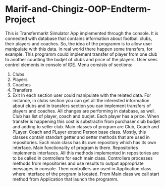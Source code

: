 # Marif-and-Chingiz-OOP-Endterm-Project
This is Transfermarkt Simulator App implemented through the console. It is connected with database that contains information about football clubs, their players and coaches. So, the idea of the programm is to allow user manipulate with this data. In real world there happen some transfers, for example. This programm could implement transfer of player from one club to another counting the budjet of clubs and price of the players. User sees control elements in console of IDE. Menu consists of sections:
1. Clubs
2. Players
3. Coaches
4. Transfers
0. Exit
In each section user could manipulate with the related data. For instance, in clubs section you can get all the interested information about clubs and in transfers section you can implement transfers of players and coaches. All changes are performing in database, as well. Club has list of player, coach and budjet. Each player has a price. When transfer is happening this cost is substractin from purchaser club budjet and adding to seller club.
Main classes of program are Club, Coach and PLayer. Coach and PLayer extend Person base class. Mostly, this classes contain standart getter and setter methods that are used in repositories. Each main class has its own repository which has its own interface. Main functionality of program is there. Repositories implements interfaces. All this methods implemented in repositories are to be called in controllers for each main class. Controllers processes methods from repositories and use results to output appropriate messages in console. Then controllers are used in Application class where interface of the program is located. From Main class we call start method from Application that launch the programm.
